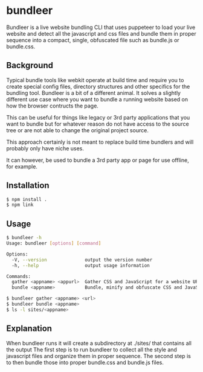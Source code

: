 # bundleer

Bundleer is a live website bundling CLI that uses puppeteer to load your live website and detect all the javascript and css files and bundle them in proper sequence into a compact, single, obfuscated file such as bundle.js or bundle.css.

## Background

Typical bundle tools like webkit operate at build time and require you to create special config files, directory structures and other specifics for the bundling tool.
Bundleer is a bit of a different animal. It solves a slightly different use case where you want to bundle a running website based on how the browser contructs the page.

This can be useful for things like legacy or 3rd party applications that you want to bundle but for whatever reason do not have access to the source tree or are not able to change the original project source.

This approach certainly is not meant to replace build time bundlers and will probably only have niche uses.

It can however, be used to bundle a 3rd party app or page for use offline, for example.

## Installation

```bash
$ npm install .
$ npm link
```

## Usage

```bash
$ bundleer -h
Usage: bundleer [options] [command]

Options:
  -V, --version              output the version number
  -h, --help                 output usage information

Commands:
  gather <appname> <appurl>  Gather CSS and JavaScript for a website URL.
  bundle <appname>           Bundle, minify and obfuscate CSS and JavaScript for a gathered app.
```
```bash
$ bundleer gather <appname> <url>
$ bundleer bundle <appname>
$ ls -l sites/<appname>
```

## Explanation

When bundleer runs it will create a subdirectory at ./sites/<appname> that contains all the output
The first step is to run bundleer to collect all the style and javascript files and organize them in proper sequence.
The second step is to then bundle those into proper bundle.css and bundle.js files.